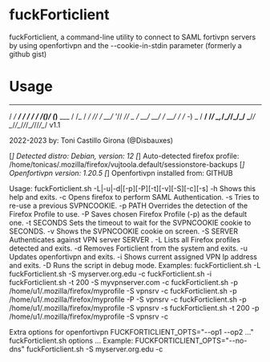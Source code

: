 # fuckForticlient

fuckForticlient, a command-line utility to connect to SAML fortivpn servers by using openfortivpn and the --cookie-in-stdin parameter (formerly a github gist)

# Usage

   ___         __    ____         __  _     ___          __ 
  / _/_ ______/ /__ / __/__  ____/ /_(_)___/ (_)__ ___  / /_
 / _/ // / __/  '_// _// _ \/ __/ __/ / __/ / / -_) _ \/ __/
/_/ \_,_/\__/_/\_\/_/  \___/_/  \__/_/\__/_/_/\__/_//_/\__/  v1.1

2022-2023 by: Toni Castillo Girona (@Disbauxes)

[*] Detected distro: Debian, version: 12
[*] Auto-detected firefox profile: /home/tonicas/.mozilla/firefox/vujtoola.default/sessionstore-backups
[*] Openfortivpn version: 1.20.5
[*] Openfortivpn installed from: GITHUB

Usage: fuckForticlient.sh  -L|-u|-d|[-p][-P][-t][-v][-S][-c][-s] 
 	-h Shows this help and exits.
 	-c Opens firefox to perform SAML Authentication.
 	-s Tries to re-use a previous SVPNCOOKIE.
 	-p PATH Overrides the detection of the Firefox Profile to use.
 	-P Saves chosen Firefox Profile (-p) as the default one.
 	-t SECONDS Sets the timeout to wait for the SVPNCOOKIE cookie to SECONDS.
 	-v Shows the SVPNCOOKIE cookie on screen.
 	-S SERVER Authenticates against VPN server SERVER .
 	-L Lists all Firefox profiles detected and exits.
 	-d Removes Forticlient from the system and exits.
 	-u Updates openfortivpn and exits.
 	-i Shows current assigned VPN Ip address and exits.
 	-D Runs the script in debug mode.
 Examples:
 	fuckForticlient.sh -L 
 	fuckForticlient.sh -S myserver.org.edu -c
 	fuckForticlient.sh -i
 	fuckForticlient.sh -t 200 -S myvpnserver.com -c 
 	fuckForticlient.sh -p /home/u1/.mozilla/firefox/myprofile -S vpnsrv -c
 	fuckForticlient.sh -p /home/u1/.mozilla/firefox/myprofile -P -S vpnsrv -c
 	fuckForticlient.sh -p /home/u1/.mozilla/firefox/myprofile -S vpnsrv -s
 	fuckForticlient.sh -t 200 -p /home/u1/.mozilla/firefox/myprofile -S vpnsrv -c
 
 Extra options for openfortivpn 
 	 FUCKFORTICLIENT_OPTS="--op1 --op2 ..." fuckForticlient.sh options ... 
 Example:
 	FUCKFORTICLIENT_OPTS="--no-dns" fuckForticlient.sh -S myserver.org.edu -c

